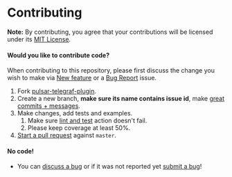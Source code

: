 Contributing
============

**Note:** By contributing, you agree that your contributions will be licensed under its [MIT License](../LICENSE).


#### Would you like to contribute code?

When contributing to this repository, please first discuss the change you wish to make via [New feature][6] or a [Bug Report][5] issue.

1. Fork [pulsar-telegraf-plugin][1].
2. Create a new branch, **make sure its name contains issue id**, make [great commits + messages][2].
3. Make changes, add tests and examples.
   1. Make sure [lint and test][7] action doesn't fail.
   2. Please keep coverage at least 50%.
4. [Start a pull request][3] against `master`.

#### No code!
* You can [discuss a bug][4] or if it was not reported yet [submit a bug][5]!

 [1]: https://github.com/srgsf/pulsar-telegraf-plugin/fork
 [2]: http://robots.thoughtbot.com/post/48933156625/5-useful-tips-for-a-better-commit-message
 [3]: https://github.com/srgsf/pulsar-telegraf-plugin/compare
 [4]: https://github.com/srgsf/pulsar-telegraf-plugin/issues
 [5]: https://github.com/srgsf/pulsar-telegraf-plugin/issues/new?assignees=&labels=bug&template=bug_report.md&title=
 [6]: https://github.com/srgsf/pulsar-telegraf-plugin/issues/new?assignees=srgsf&labels=enhancement&template=feature_request.md&title=
 [7]: https://github.com/srgsf/pulsar-telegraf-plugin/actions/workflows/golint-ci.yaml
